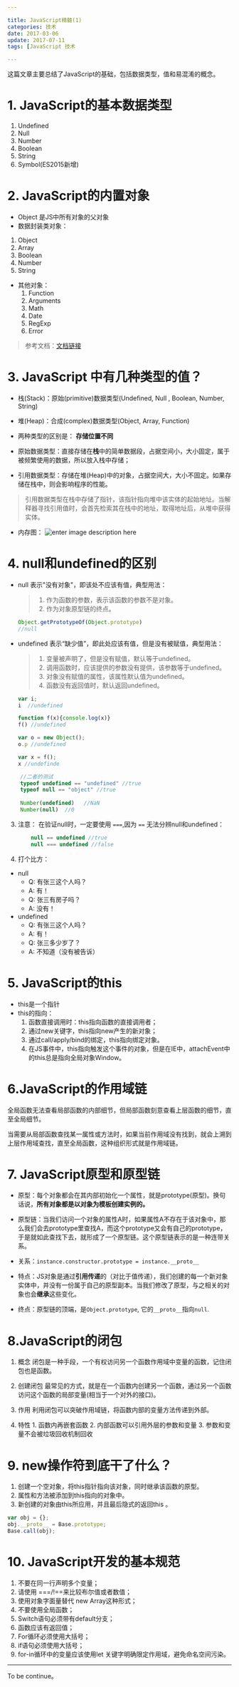 ```yaml
---

title: JavaScript精髓(1)
categories: 技术
date: 2017-03-06 
update: 2017-07-11
tags: [JavaScript 技术

---
```


这篇文章主要总结了JavaScript的基础，包括数据类型，值和易混淆的概念。
<!--more-->

# 1. JavaScript的基本数据类型

 1. Undefined
 2. Null
 3. Number
 4. Boolean
 5. String
 6. Symbol(ES2015新增)

# 2. JavaScript的内置对象

 - Object 是JS中所有对象的父对象
 - 数据封装类对象：
  1. Object
  2. Array
  3. Boolean
  4. Number
  5. String
 - 其他对象：
	 1. Function
	 2. Arguments
	 3. Math
	 4. Date
	 5. RegExp
	 6. Error 

> 参考文档：[文档链接](http://www.ibm.com/developerworks/cn/web/wa-objectsinjs-v1b/index.html)



# 3. JavaScript 中有几种类型的值？

 - 栈(Stack)：原始(primitive)数据类型(Undefined, Null , Boolean, Number, String)
 - 堆(Heap)：合成(complex)数据类型(Object, Array, Function)

 - 两种类型的区别是： **存储位置不同**
 - 原始数据类型：直接存储在**栈**中的简单数据段，占据空间小，大小固定，属于被频繁使用的数据，所以放入栈中存储；
 - 引用数据类型：存储在堆(Heap)中的对象，占据空间大，大小不固定。如果存储在栈中，则会影响程序的性能。
 > 引用数据类型在栈中存储了指针，该指针指向堆中该实体的起始地址。当解释器寻找引用值时，会首先检索其在栈中的地址，取得地址后，从堆中获得实体。

 - 内存图： 
 ![enter image description here](https://camo.githubusercontent.com/d1947e624a0444d1032a85800013df487adc5550/687474703a2f2f7777772e77337363686f6f6c2e636f6d2e636e2f692f63745f6a735f76616c75652e676966)



# 4. null和undefined的区别

 - null 表示"没有对象"，即该处不应该有值，典型用法：

    > 1. 作为函数的参数，表示该函数的参数不是对象。
    > 2. 作为对象原型链的终点。 
    
    ```js
    Object.getPrototypeOf(Object.prototype)
    //null
    ```

 - undefined 表示“缺少值”，即此处应该有值，但是没有被赋值，典型用法：

    > 1. 变量被声明了，但是没有赋值，默认等于undefined。
    > 2. 调用函数时，应该提供的参数没有提供，该参数等于undefined。
    > 3. 对象没有赋值的属性，该属性默认值为undefined。
    > 4. 函数没有返回值时，默认返回undefined。
    ```js
    var i;
    i  //undefined
    
    function f(x){console.log(x)}
    f() //undefined
    
    var o = new Object();
    o.p //undefined
    
    var x = f();
    x //undefinde
    ```


```js
	//二者的测试
	typeof undefined == "undefined" //true
	typeof null == "object" //true
	
	Number(undefined)   //NaN
	Number(null)  //0
```

 3. 注意：
	 在验证null时，一定要使用 `===`,因为 `==` 无法分辨null和undefined：
	 
	```js
	    null == undefined //true
	    null === undefined //false
	```
 4. 打个比方： 
  - null
	  - Q: 有张三这个人吗？
	  - A:  有！
	  - Q: 张三有房子吗？
	  - A: 没有！
  - undefined
	  - Q: 有张三这个人吗？
	  - A: 有！
	  - Q: 张三多少岁了？
	  - A: 不知道（没有被告诉）



# 5. JavaScript的this

 - this是一个指针
 - this的指向：
	 1. 函数直接调用时：this指向函数的直接调用者；
	 2. 通过new关键字，this指向new产生的新对象；
	 3. 通过call/apply/bind的绑定，this指向绑定对象。
	 4. 在JS事件中，this指向触发这个事件的对象，但是在IE中，attachEvent中的this总是指向全局对象Window。



# 6.JavaScript的作用域链
全局函数无法查看局部函数的内部细节，但局部函数刻意查看上层函数的细节，直至全局细节。

当需要从局部函数查找某一属性或方法时，如果当前作用域没有找到，就会上溯到上层作用域查找，直至全局函数，这种组织形式就是作用域链。
 




# 7. JavaScript原型和原型链

 - 原型：每个对象都会在其内部初始化一个属性，就是prototype(原型)。换句话说，**所有对象都是以对象为模板创建实例的。**

 - 原型链：当我们访问一个对象的属性A时，如果属性A不存在于该对象中，那么我们会去prototype里查找A，而这个prototype又会有自己的prototype，于是就如此查找下去，就形成了一个原型链。这个原型链表示的是一种连带关系。

 - 关系：`instance.constructor.prototype = instance.__proto__`

 - 特点：JS对象是通过**引用传递**的（对比于值传递），我们创建的每一个新对象实体中，并没有一份属于自己的原型副本。当我们修改了原型，与之相关的对象也会**继承**这些变化。
 - 终点：原型链的顶端，是`Object.prototype`, 它的`__proto__`指向`null`.

# 8.JavaScript的闭包

 1. 概念
	闭包是一种手段，一个有权访问另一个函数作用域中变量的函数，记住闭包也是函数。
	
 2. 创建闭包
  最常见的方式，就是在一个函数内创建另一个函数，通过另一个函数访问这个函数的局部变量(相当于一个对外的接口)。
  
 3. 作用
	利用闭包可以突破作用域链，将函数内部的变量方法传递到外部。
	
 4. 特性
		 1. 函数内再嵌套函数
		 2. 内部函数可以引用外层的参数和变量
		 3. 参数和变量不会被垃圾回收机制回收

# 9. new操作符到底干了什么？
 1. 创建一个空对象，将this指针指向该对象，同时继承该函数的原型。
 2. 属性和方法被添加到this指向的对象中。
 3. 新创建的对象由this所应用，并且最后隐式的返回this 。
 
 ```js
 var obj = {};
 obj.__proto__ = Base.prototype;
 Base.call(obj);
 ```


# 10. JavaScript开发的基本规范

 1. 不要在同一行声明多个变量；
 2. 请使用 ===/!==来比较布尔值或者数值；
 3. 使用对象字面量替代 new Array这种形式；
 4. 不要使用全局函数；
 5. Switch语句必须带有default分支；
 6. 函数应该有返回值；
 7. For循环必须使用大括号；
 8. if语句必须使用大括号；
 9. for-in循环中的变量应该使用let 关键字明确限定作用域，避免命名空间污染。


----------
To be continue。
<!--stackedit_data:
eyJoaXN0b3J5IjpbMTI5OTk4Mjk3N119
-->
